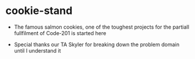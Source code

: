 # cookie-stand

- The famous salmon cookies, one of the toughest projects for the partiall fullfilment of Code-201 is started here

- Special thanks our TA Skyler for breaking down the problem domain until I understand it